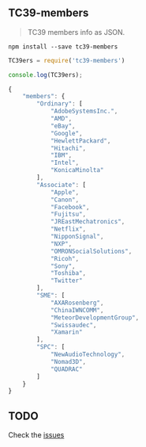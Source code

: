 ## TC39-members
> TC39 members info as JSON.

```npm install --save tc39-members```

```js
TC39ers = require('tc39-members')

console.log(TC39ers);

{
    "members": {
        "Ordinary": [
            "AdobeSystemsInc.",
            "AMD",
            "eBay",
            "Google",
            "HewlettPackard",
            "Hitachi",
            "IBM",
            "Intel",
            "KonicaMinolta"
        ],
        "Associate": [
            "Apple",
            "Canon",
            "Facebook",
            "Fujitsu",
            "JREastMechatronics",
            "Netflix",
            "NipponSignal",
            "NXP",
            "OMRONSocialSolutions",
            "Ricoh",
            "Sony",
            "Toshiba",
            "Twitter"
        ],
        "SME": [
            "AXARosenberg",
            "ChinaIWNCOMM",
            "MeteorDevelopmentGroup",
            "Swissaudec",
            "Xamarin"
        ],
        "SPC": [
            "NewAudioTechnology",
            "Nomad3D",
            "QUADRAC"
        ]
    }
}
```

## TODO
Check the [issues]()
